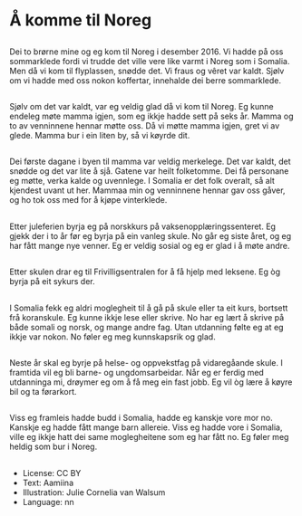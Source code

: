 # Å komme til Noreg

##
Dei to brørne mine og eg kom til Noreg i desember 2016. Vi hadde på oss sommarklede fordi vi trudde det ville vere like varmt i Noreg som i Somalia. Men då vi kom til flyplassen, snødde det. Vi fraus og vêret var kaldt. Sjølv om vi hadde med oss nokon koffertar, innehalde dei berre sommarklede.

##
Sjølv om det var kaldt, var eg veldig glad då vi kom til Noreg. Eg kunne endeleg møte mamma igjen, som eg ikkje hadde sett på seks år. Mamma og to av venninnene hennar møtte oss. Då vi møtte mamma igjen, gret vi av glede. Mamma bur i ein liten by, så vi køyrde dit.

##
Dei første dagane i byen til mamma var veldig merkelege. Det var kaldt, det snødde og det var lite å sjå. Gatene var heilt folketomme. Dei få personane eg møtte, verka kalde og uvennlege. I Somalia er det folk overalt, så alt kjendest uvant ut her. Mammaa min og venninnene hennar gav oss gåver, og ho tok oss med for å kjøpe vinterklede.

##
Etter juleferien byrja eg på norskkurs på vaksenopplæringssenteret. Eg gjekk der i to år før eg byrja på ein vanleg skule. No går eg siste året, og eg har fått mange nye venner. Eg er veldig sosial og eg er glad i å møte andre.

##
Etter skulen drar eg til Frivilligsentralen for å få hjelp med leksene. Eg òg byrja på eit sykurs der.

##
I Somalia fekk eg aldri moglegheit til å gå på skule eller ta eit kurs, bortsett frå koranskule. Eg kunne ikkje lese eller skrive. No har eg lært å skrive på både somali og norsk, og mange andre fag. Utan utdanning følte eg at eg ikkje var nokon. No føler eg meg kunnskapsrik og glad.

##
Neste år skal eg byrje på helse- og oppvekstfag på vidaregåande skule. I framtida vil eg bli barne- og ungdomsarbeidar. Når eg er ferdig med utdanninga mi, drøymer eg om å få meg ein fast jobb. Eg vil òg lære å køyre bil og ta førarkort.

##
Viss eg framleis hadde budd i Somalia, hadde eg kanskje vore mor no. Kanskje eg hadde fått mange barn allereie. Viss eg hadde vore i Somalia, ville eg ikkje hatt dei same moglegheitene som eg har fått no. Eg føler meg heldig som bur i Noreg.

##
* License: CC BY
* Text: Aamiina
* Illustration: Julie Cornelia van Walsum
* Language: nn
